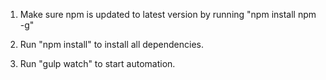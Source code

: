 1) Make sure npm is updated to latest version by running "npm install npm -g"

2) Run "npm install" to install all dependencies.

3) Run "gulp watch" to start automation.
